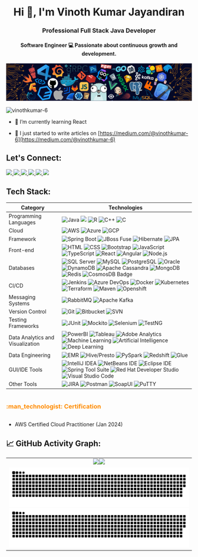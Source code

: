 <h1 align="center">Hi 👋, I'm Vinoth Kumar Jayandiran</h1>
<h3 align="center">Professional Full Stack Java Developer</h3>
<h4 align="center">Software Engineer 💻 Passionate about continuous growth and development.</h4>

[![](./src/header_.png)](#)

<p align="left"> <img src="https://komarev.com/ghpvc/?username=vinothkumar-6&label=Profile%20views&color=blue&style=for-the-badge" alt="vinothkumar-6" /> </p>

- 🌱 I’m currently learning React

- 📝 I just started to write articles on [https://medium.com/@vinothkumar-6](https://medium.com/@vinothkumar-6)




<div>
<h2 align="left"> Let's Connect: </h2>
</div>

<div align="Left"> 
  <a href="mailto:vinothkumar.j@outlook.com">
    <img src="https://img.shields.io/badge/Email-333333?style=for-the-badge&logo=microsoft-outlook&logoColor=0078D4" />
  </a>
  <a href="https://www.linkedin.com/in/vinothkumarjayandiran" target="_blank">
    <img src="https://img.shields.io/badge/LinkedIn-0077B5?style=for-the-badge&logo=linkedin&logoColor=white" target="_blank" />
  </a>
  <a href="https://github.com/vinothkumar-6" target="_blank">
     <img src="https://img.shields.io/badge/GitHub-333333?style=for-the-badge&logo=github&logoColor=white" target="_blank" /> <!-- sqlite, safari, google-chrome are other good icon options -->
  </a>
<a href="https://medium.com/@vinothkumar-6" target="_blank">
    <img src="https://img.shields.io/badge/Medium-12100E?style=for-the-badge&logo=medium&logoColor=white" />
</a>
  <a href="https://twitter.com/vinu_06_" target="_blank">
     <img src="https://img.shields.io/badge/Twitter-1DA1F2?style=for-the-badge&logo=twitter&logoColor=white" target="_blank" /> <!-- sqlite, safari, google-chrome are other good icon options -->
  </a>
  <a href="https://www.instagram.com/vinu_o_o/" target="_blank">
     <img src="https://img.shields.io/badge/Instagram-E4405F?style=for-the-badge&logo=instagram&logoColor=white" target="_blank" /> 
  </a>
</div>

## Tech Stack:
Category                 | Technologies  
-------------------------|------
Programming Languages           | ![Java](https://img.shields.io/badge/Java-ED8B00?style=flat&logo=java&logoColor=white)  ![](https://img.shields.io/badge/Python-3776AB?style=flat&logo=python&logoColor=white) ![R](https://img.shields.io/badge/R-276DC3?style=flat&logo=R&logoColor=white) ![C++](https://img.shields.io/badge/C++-00599C?style=flat&logo=c%2B%2B&logoColor=white) ![C](https://img.shields.io/badge/C-00599C?style=flat&logo=C&logoColor=white)
Cloud         | ![AWS](https://img.shields.io/badge/AWS-232F3E?style=flat&logo=amazon-aws&logoColor=white) ![Azure](https://img.shields.io/badge/Azure-0089D6?style=flat&logo=microsoft-azure&logoColor=white) ![GCP](https://img.shields.io/badge/GCP-4285F4?style=flat&logo=google-cloud&logoColor=white) 
Framework         | ![Spring Boot](https://img.shields.io/badge/Spring%20Boot-6DB33F?style=flat&logo=spring-boot&logoColor=white) ![JBoss Fuse](https://img.shields.io/badge/JBoss%20Fuse-007ACC?style=flat&logo=red-hat&logoColor=white) ![Hibernate](https://img.shields.io/badge/Hibernate-59666C?style=flat&logo=hibernate&logoColor=white) ![JPA](https://img.shields.io/badge/JPA-1B6AC6?style=flat&logo=java&logoColor=white)
Front-end        | ![HTML](https://img.shields.io/badge/HTML-E34F26?style=flat&logo=html5&logoColor=white) ![CSS](https://img.shields.io/badge/CSS-1572B6?style=flat&logo=css3&logoColor=white) ![Bootstrap](https://img.shields.io/badge/Bootstrap-563D7C?style=flat&logo=bootstrap&logoColor=white) ![JavaScript](https://img.shields.io/badge/JavaScript-F7DF1E?style=flat&logo=javascript&logoColor=black) ![TypeScript](https://img.shields.io/badge/TypeScript-007ACC?style=flat&logo=typescript&logoColor=white) ![React](https://img.shields.io/badge/React-61DAFB?style=flat&logo=react&logoColor=white) ![Angular](https://img.shields.io/badge/Angular-DD0031?style=flat&logo=angular&logoColor=white) ![Node.js](https://img.shields.io/badge/Node.js-43853D?style=flat&logo=node.js&logoColor=white)
Databases | ![SQL Server](https://img.shields.io/badge/SQL%20Server-CC2927?style=flat&logo=microsoftsqlserver&logoColor=white) ![MySQL](https://img.shields.io/badge/MySQL-4479A1?style=flat&logo=mysql&logoColor=white) ![PostgreSQL](https://img.shields.io/badge/PostgreSQL-336791?style=flat&logo=postgresql&logoColor=white) ![Oracle](https://img.shields.io/badge/Oracle-F80000?style=flat&logo=oracle&logoColor=white) ![DynamoDB](https://img.shields.io/badge/DynamoDB-4053D6?style=flat&logo=amazonaws&logoColor=white) ![Apache Cassandra](https://img.shields.io/badge/Apache%20Cassandra-1287B1?style=flat&logo=apachecassandra&logoColor=white) ![MongoDB](https://img.shields.io/badge/MongoDB-47A248?style=flat&logo=mongodb&logoColor=white) ![Redis](https://img.shields.io/badge/Redis-DC382D?style=flat&logo=redis&logoColor=white) ![CosmosDB Badge](https://img.shields.io/badge/-CosmosDB-0078D4?style=flat&logo=microsoftazure&logoColor=white)
CI/CD                 | ![Jenkins](https://img.shields.io/badge/Jenkins-D24939?style=flat&logo=jenkins&logoColor=white) ![Azure DevOps](https://img.shields.io/badge/Azure%20DevOps-0078D7?style=flat&logo=azuredevops&logoColor=white) ![Docker](https://img.shields.io/badge/Docker-2496ED?style=flat&logo=docker&logoColor=white) ![Kubernetes](https://img.shields.io/badge/Kubernetes-326CE5?style=flat&logo=kubernetes&logoColor=white) ![Terraform](https://img.shields.io/badge/Terraform-623CE4?style=flat&logo=terraform&logoColor=white) ![Maven](https://img.shields.io/badge/Maven-C71A36?style=flat&logo=apachemaven&logoColor=white) ![Openshift](https://img.shields.io/badge/OpenShift-EE0000?style=flat&logo=openshift&logoColor=white)
Messaging Systems | ![RabbitMQ](https://img.shields.io/badge/RabbitMQ-FF6600?style=flat&logo=rabbitmq&logoColor=white) ![Apache Kafka](https://img.shields.io/badge/Apache%20Kafka-231F20?style=flat&logo=apachekafka&logoColor=white)
Version Control      | ![Git](https://img.shields.io/badge/Git-F05032?style=flat&logo=git&logoColor=white) ![Bitbucket](https://img.shields.io/badge/Bitbucket-0052CC?style=flat&logo=bitbucket&logoColor=white) ![SVN](https://img.shields.io/badge/SVN-809CC9?style=flat&logo=subversion&logoColor=white)
Testing Frameworks                 | ![JUnit](https://img.shields.io/badge/JUnit-25A162?style=flat&logo=junit5&logoColor=white) ![Mockito](https://img.shields.io/badge/Mockito-DA383C?style=flat&logo=mockito&logoColor=white) ![Selenium](https://img.shields.io/badge/Selenium-43B02A?style=flat&logo=selenium&logoColor=white) ![TestNG](https://img.shields.io/badge/TestNG-EFD94C?style=flat&logo=testng&logoColor=white)
Data Analytics and Visualization                 | ![PowerBI](https://img.shields.io/badge/PowerBI-F2C811?style=flat&logo=powerbi&logoColor=white) ![Tableau](https://img.shields.io/badge/Tableau-E97627?style=flat&logo=tableau&logoColor=white) ![Adobe Analytics](https://img.shields.io/badge/Adobe%20Analytics-FF0000?style=flat&logo=adobe&logoColor=white) ![Machine Learning](https://img.shields.io/badge/Machine%20Learning-FF6F00?style=flat&logo=python&logoColor=white) ![Artificial Intelligence](https://img.shields.io/badge/Artificial%20Intelligence-4285F4?style=flat&logo=googleai&logoColor=white) ![Deep Learning](https://img.shields.io/badge/Deep%20Learning-FF6F00?style=flat&logo=deeplearningai&logoColor=white)
Data Engineering         | ![EMR](https://img.shields.io/badge/EMR-232F3E?style=flat&logo=amazonaws&logoColor=white) ![Hive/Presto](https://img.shields.io/badge/Hive%2FPresto-FDEE21?style=flat&logo=apache&logoColor=white) ![PySpark](https://img.shields.io/badge/PySpark-FFE873?style=flat&logo=apache&logoColor=white) ![Redshift](https://img.shields.io/badge/Redshift-FF6600?style=flat&logo=amazon&logoColor=white) ![Glue](https://img.shields.io/badge/Glue-800080?style=flat&logo=amazonaws&logoColor=white)
GUI/IDE Tools                | ![IntelliJ IDEA](https://img.shields.io/badge/IntelliJ_IDEA-000000?style=flat&logo=intellij-idea&logoColor=white) ![NetBeans IDE](https://img.shields.io/badge/NetBeans-1B6AC6?style=flat&logo=apache-netbeans-ide&logoColor=white) ![Eclipse IDE](https://img.shields.io/badge/Eclipse_IDE-2C2255?style=flat&logo=eclipse-ide&logoColor=white) ![Spring Tool Suite](https://img.shields.io/badge/Spring_Tool_Suite-6DB33F?style=flat&logo=spring&logoColor=white) ![Red Hat Developer Studio](https://img.shields.io/badge/Red_Hat_Developer_Studio-CC0000?style=flat&logo=red-hat&logoColor=white) ![Visual Studio Code](https://img.shields.io/badge/Visual_Studio_Code-007ACC?style=flat&logo=visual-studio-code&logoColor=white)
Other Tools                | ![JIRA](https://img.shields.io/badge/JIRA-0052CC?style=flat&logo=jira-software&logoColor=white) ![Postman](https://img.shields.io/badge/Postman-FF6C37?style=flat&logo=postman&logoColor=white) ![SoapUI](https://img.shields.io/badge/SoapUI-6CAC4D?style=flat&logo=soapui&logoColor=white) ![PuTTY](https://img.shields.io/badge/PuTTY-00ADEF?style=flat&logo=putty&logoColor=white)




<h3 align="left" style="display: inline-block; color: #FF8C00;">:man_technologist: Certification</h3>

- AWS Certified Cloud Practitioner (Jan 2024)

## 📈 GitHub Activity Graph:
<table>
    <tr>
        <td align="center"><a href="https://github.com/vinothkumar-6#gh-light-mode-only"><img src="https://github-readme-streak-stats.herokuapp.com/?user=vinothkumar-6&theme=default"/></a><a href="https://github.com/vinothkumar-6#gh-dark-mode-only"><img src="https://github-readme-streak-stats.herokuapp.com/?user=vinothkumar-6&theme=tokyonight"/></a></td>
    </tr>
    <tr>
        <td colspan="2" align="center"><a href="https://github.com/vinothkumar-6#gh-light-mode-only"><img src="https://raw.githubusercontent.com/vinothkumar-6/vinothkumar-6/output/github-contribution-grid-snake-default.svg#gh-light-mode-only" alt="My GitHub Stats"/></a><a href="https://github.com/vinothkumar-6#gh-dark-mode-only"><img src="https://raw.githubusercontent.com/vinothkumar-6/vinothkumar-6/output/github-contribution-grid-snake-dark.svg#gh-dark-mode-only" alt="My GitHub Stats"/></a></td>
    </tr>
</table>
